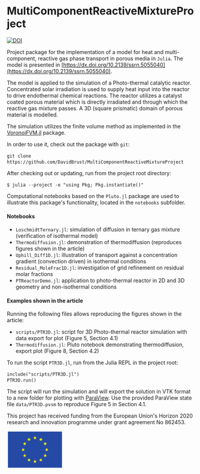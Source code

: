 MultiComponentReactiveMixtureProject
====================================

[![DOI](https://zenodo.org/badge/643598052.svg)](https://zenodo.org/doi/10.5281/zenodo.10901335)


Project package for the implementation of a model for heat and multi-component, reactive gas phase transport in porous media in ``Julia``. The model is presented in [https://dx.doi.org/10.2139/ssrn.5055040](https://dx.doi.org/10.2139/ssrn.5055040).

The model is applied to the simulation of a Photo-thermal catalytic reactor. 
Concentrated solar irradiation is used to supply heat input into the reactor to drive endothermal chemical reactions.
The reactor utilizes a catalyst coated porous material which is directly irradiated and through which the reactive gas mixture passes.
A 3D (square prismatic) domain of porous material is modelled.

The simulation utilizes the finite volume method as implemented in the
[VoronoiFVM.jl](https://github.com/j-fu/VoronoiFVM.jl) package.

In order to use it, check out the package with ``git``:
```
git clone https://github.com/DavidBrust/MultiComponentReactiveMixtureProject
```

After checking out or updating, run from the project root directory:
```
$ julia --project -e "using Pkg; Pkg.instantiate()"
```

Computational notebooks based on the ``Pluto.jl`` package are used to illustrate this package's functionality, located in the ``notebooks`` subfolder.

#### Notebooks

- `LoschmidtTernary.jl`: simulation of diffusion in ternary gas mixture (verification of isothermal model)
- `Thermodiffusion.jl`: demonstration of thermodiffusion (reproduces figures shown in the article)
- `Uphill_Diff1D.jl`: illustration of transport against a concentration gradient (convection driven) in isothermal conditions
- `Residual_MoleFrac1D.jl`: investigation of grid refinement on residual molar fractions
- `PTReactorDemo.jl`: application to photo-thermal reactor in 2D and 3D geometry and non-isothermal conditions

#### Examples shown in the article
Running the following files allows reproducing the figures shown in the article:
- `scripts/PTR3D.jl`: script for 3D Photo-thermal reactor simulation with data export for plot (Figure 5, Section 4.1)
- `Thermodiffusion.jl`: Pluto notebook demonstrating thermodiffusion, export plot (Figure 8, Section 4.2)

To run the script `PTR3D.jl`, run from the Julia REPL in the project root:
```
include("scripts/PTR3D.jl")
PTR3D.run()
```

The script will run the simulation and will export the solution in VTK format to a new folder for plotting with [ParaView](https://www.paraview.org/). Use the provided ParaView state file `data/PTR3D.pvsm` to reproduce Figure 5 in Section 4.1.

This project has received funding from the European Union's Horizon 2020 research and innovation
programme under grant agreement No 862453.

<img src="assets/flag_yellow_eps.svg" alt="Flag of the European Union" width="150"/>